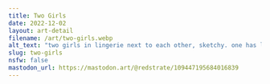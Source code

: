 ```yaml
---
title: Two Girls
date: 2022-12-02
layout: art-detail
filename: /art/two-girls.webp
alt_text: "two girls in lingerie next to each other, sketchy. one has long hair and the other one has short hair"
slug: two-girls
nsfw: false
mastodon_url: https://mastodon.art/@redstrate/109447195684016839
---
```

